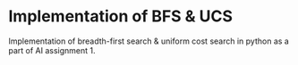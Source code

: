 # Implementation of BFS & UCS

Implementation of breadth-first search & uniform cost search in python as a part of AI assignment 1.
